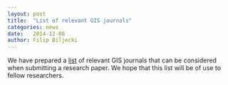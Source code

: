 ```yaml
---
layout: post
title:  "List of relevant GIS journals"
categories: news
date:   2014-12-08
author: Filip Biljecki
---
```


We have prepared a [list](http://3dgeoinfo.bk.tudelft.nl/journals/) of relevant GIS journals that can be considered when submitting a research paper. We hope that this list will be of use to fellow researchers.